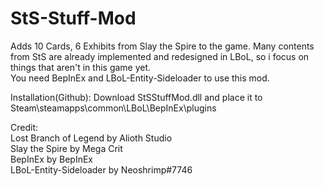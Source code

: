 # StS-Stuff-Mod  
Adds 10 Cards, 6 Exhibits from Slay the Spire to the game. Many contents from StS are already implemented and redesigned in LBoL, so i focus on things that aren't in this game yet.  
You need BepInEx and LBoL-Entity-Sideloader to use this mod.

Installation(Github): Download StSStuffMod.dll and place it to Steam\steamapps\common\LBoL\BepInEx\plugins

Credit:  
Lost Branch of Legend by Alioth Studio  
Slay the Spire by Mega Crit  
BepInEx by BepInEx  
LBoL-Entity-Sideloader by Neoshrimp#7746
